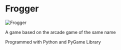 # Frogger

![Frogger](https://github.com/elwincheng/Frogger/blob/master/imgs/Final_product.gif)

A game based on the arcade game of the same name

Programmed with Python and PyGame Library
